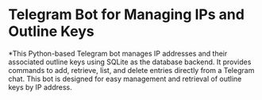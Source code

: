 # Telegram Bot for Managing IPs and Outline Keys
*This Python-based Telegram bot manages IP addresses and their associated outline keys using SQLite as the database backend. It provides commands to add, retrieve, list, and delete entries directly from a Telegram chat. This bot is designed for easy management and retrieval of outline keys by IP address.

